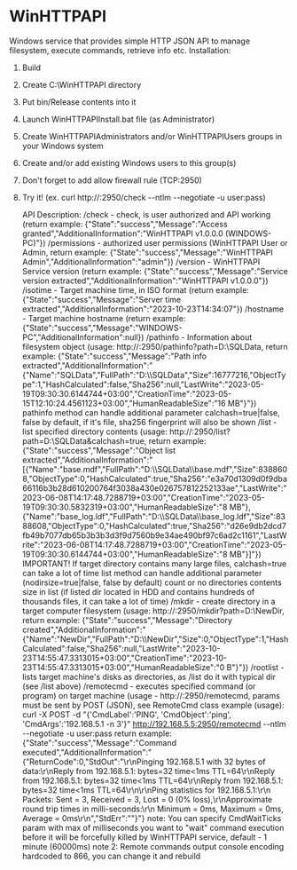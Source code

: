 # WinHTTPAPI
Windows service that provides simple HTTP JSON API to manage filesystem, execute commands, retrieve info etc.
Installation:
1) Build
2) Create C:\WinHTTPAPI directory
3) Put bin/Release contents into it
4) Launch WinHTTPAPIInstall.bat file (as Administrator)
5) Create WinHTTPAPIAdministrators and/or WinHTTPAPIUsers groups in your Windows system
6) Create and/or add existing Windows users to this group(s)
7) Don't forget to add allow firewall rule (TCP:2950)
8) Try it! (ex. curl http://<target machine>:2950/check --ntlm --negotiate -u user:pass)

   API Description:
   /check - check, is user authorized and API working (return example: {"State":"success","Message":"Access granted","AdditionalInformation":"WinHTTPAPI v1.0.0.0 (WINDOWS-PC)"})
   /permissions - authorized user permissions (WinHTTPAPI User or Admin, return example: {"State":"success","Message":"WinHTTPAPI Admin","AdditionalInformation":"admin"})
   /version - WinHTTPAPI Service version (return example: {"State":"success","Message":"Service version extracted","AdditionalInformation":"WinHTTPAPI v1.0.0.0"})
   /isotime - Target machine time, in ISO format (return example: {"State":"success","Message":"Server time extracted","AdditionalInformation":"2023-10-23T14:34:07"})
   /hostname - Target machine hostname (return example: {"State":"success","Message":"WINDOWS-PC","AdditionalInformation":null})
   /pathinfo - Information about filesystem object (usage: http://<target machine>:2950/pathinfo?path=D:\SQLData, return example: {"State":"success","Message":"Path info extracted","AdditionalInformation":"{\"Name\":\"SQLData\",\"FullPath\":\"D:\\\\SQLData\",\"Size\":16777216,\"ObjectType\":1,\"HashCalculated\":false,\"Sha256\":null,\"LastWrite\":\"2023-05-19T09:30:30.6144744+03:00\",\"CreationTime\":\"2023-05-15T12:10:24.4561123+03:00\",\"HumanReadableSize\":\"16 MB\"}"})
   pathinfo method can handle additional parameter calchash=true|false, false by default, if it's file, sha256 fingerprint will also be shown
   /list - list specified directory contents (usage: http://<target machine>:2950/list?path=D:\SQLData&calchash=true, return example: {"State":"success","Message":"Object list extracted","AdditionalInformation":"[{\"Name\":\"base.mdf\",\"FullPath\":\"D:\\\\SQLData\\\\base.mdf\",\"Size\":8388608,\"ObjectType\":0,\"HashCalculated\":true,\"Sha256\":\"e3a70d1309d0f9dba66116b3b28d610200764f3038a430e026757812252133ae\",\"LastWrite\":\"2023-06-08T14:17:48.7288719+03:00\",\"CreationTime\":\"2023-05-19T09:30:30.5832319+03:00\",\"HumanReadableSize\":\"8 MB\"},{\"Name\":\"base_log.ldf\",\"FullPath\":\"D:\\\\SQLData\\\\base_log.ldf\",\"Size\":8388608,\"ObjectType\":0,\"HashCalculated\":true,\"Sha256\":\"d26e9db2dcd7fb49b7077db65b3b3b3d3f9d7560b9e34ae490bf97c6ad2c1161\",\"LastWrite\":\"2023-06-08T14:17:48.7288719+03:00\",\"CreationTime\":\"2023-05-19T09:30:30.6144744+03:00\",\"HumanReadableSize\":\"8 MB\"}]"})
   IMPORTANT! If target directory contains many large files, calchash=true can take a lot of time
   list method can handle additional parameter (nodirsize=true|false, false by default) count or no directories contents size in list (if listed dir located in HDD and contains hundreds of thousands files, it can take a lot of time)
   /mkdir - create directory in a target computer filesystem (usage: http://<target machine>:2950/mkdir?path=D:\NewDir, return example: {"State":"success","Message":"Directory created","AdditionalInformation":"{\"Name\":\"NewDir\",\"FullPath\":\"D:\\\\NewDir\",\"Size\":0,\"ObjectType\":1,\"HashCalculated\":false,\"Sha256\":null,\"LastWrite\":\"2023-10-23T14:55:47.3313015+03:00\",\"CreationTime\":\"2023-10-23T14:55:47.3313015+03:00\",\"HumanReadableSize\":\"0 B\"}"})
   /rootlist - lists target machine's disks as directories, as /list do it with typical dir (see /list above)
   /remotecmd - executes specified command (or program) on target machine (usage - http://<target machine>:2950/remotecmd, params must be sent by POST (JSON), see RemoteCmd class
   example (usage): curl -X POST -d "{'CmdLabel':'PING', 'CmdObject':'ping', 'CmdArgs':'192.168.5.1 -n 3'}" http://192.168.5.5:2950/remotecmd --ntlm --negotiate -u user:pass
   return example: {"State":"success","Message":"Command executed","AdditionalInformation":"{\"ReturnCode\":0,\"StdOut\":\"\\r\\nPinging 192.168.5.1 with 32 bytes of data:\\r\\nReply from 192.168.5.1: bytes=32 time<1ms TTL=64\\r\\nReply from 192.168.5.1: bytes=32 time<1ms TTL=64\\r\\nReply from 192.168.5.1: bytes=32 time<1ms TTL=64\\r\\n\\r\\nPing statistics for 192.168.5.1:\\r\\n    Packets: Sent = 3, Received = 3, Lost = 0 (0% loss),\\r\\nApproximate round trip times in milli-seconds:\\r\\n    Minimum = 0ms, Maximum = 0ms, Average = 0ms\\r\\n\",\"StdErr\":\"\"}"}
   note: You can specify CmdWaitTicks param with max of milliseconds you want to "wait" command execution before it will be forcefully killed by WinHTTPAPI service, default - 1 minute (60000ms)
   note 2: Remote commands output console encoding hardcoded to 866, you can change it and rebuild
   
   
